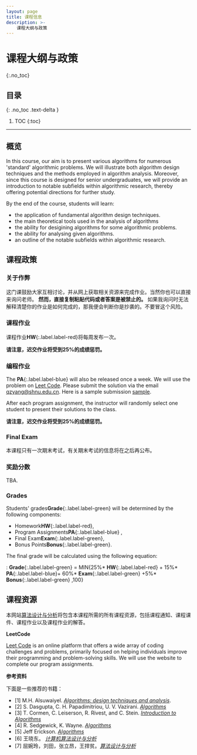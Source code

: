 ```yaml
---
layout: page
title: 课程信息
description: >-
    课程大纲与政策
---
```


# 课程大纲与政策
{:.no_toc}

## 目录
{: .no_toc .text-delta }

1. TOC
{:toc}

---
## 概览

In this course, our aim is to present various algorithms for numerous 'standard' algorithmic problems. We will illustrate both algorithm design techniques and the methods employed in algorithm analysis. Moreover, since this course is designed for senior undergraduates, we will provide an introduction to notable subfields within algorithmic research, thereby offering potential directions for further study.

By the end of the course, students will learn:
-  the application of fundamental algorithm design techniques.
-  the main theoretical tools used in the analysis of algorithms
-  the ability for desigining algorithms for some algorithmic problems.
-  the ability for analysing given algorithms.
-  an outline of the notable subfields within algorithmic research.



## 课程政策

### 关于作弊

这门课鼓励大家互相讨论，并从网上获取相关资源来完成作业。当然你也可以直接来询问老师。 **然而，直接复制粘贴代码或者答案是被禁止的。** 如果我询问时无法解释清楚你的作业是如何完成的，那我便会判断你是抄袭的。不要冒这个风险。

### 课程作业

课程作业**HW**{:.label.label-red}将每周发布一次。 

**请注意，迟交作业将受到25%的成绩惩罚。**


### 编程作业

The **PA**{:.label.label-blue} will also be released once a week. We will use the problem on [Leet Code](https://leetcode.cn/).   Please submit the solution via the email <qzyang@shnu.edu.cn>. Here is a sample submission [sample](https://basics.sjtu.edu.cn/~yangqizhe/pdf/algo2023w/homework/sample.pdf).

After each program assignment, the instructor will randomly select one student to present their solutions to the class.

**请注意，迟交作业将受到25%的成绩惩罚。**

### Final Exam

本课程只有一次期末考试，有关期末考试的信息将在之后再公布。

### 奖励分数

TBA.

### Grades

Students' grades**Grade**{:.label.label-green} will be determined by the following components:
-  Homework**HW**{:.label.label-red},
-  Program Assignments**PA**{:.label.label-blue} ,
-  Final Exam**Exam**{:.label.label-green},
-  Bonus Points**Bonus**{:.label.label-green}.

The final grade will be calculated using the following equation:

: **Grade**{:.label.label-green} = MIN{25%* **HW**{:.label.label-red} + 15%* **PA**{:.label.label-blue}+ 60%* **Exam**{:.label.label-green} +5%* **Bonus**{:.label.label-green} ,100}



## 课程资源

本网站[算法设计与分析](../)将包含本课程所需的所有课程资源，包括课程通知、课程课件、课程作业以及课程作业的解答。


**LeetCode**

[Leet Code](https://leetcode.cn/) is an online platform that offers a wide array of coding challenges and problems, primarily focused on helping individuals improve their programming and problem-solving skills. We will use the website to complete our program assignments.

**参考资料**

下面是一些推荐的书籍：

- [1]  M.H. Alsuwaiyel. [*Algorithms: design techniques and analysis*](https://books.google.com/books?hl=zh-CN&lr=&id=h7lTEAAAQBAJ&oi=fnd&pg=PR7&dq=Algorithms:+design+techniques+and+analysis&ots=g4TAKwqlgH&sig=42c0mAO3KVTB_GnpLSgnqPXcu7w#v=onepage&q=Algorithms%3A%20design%20techniques%20and%20analysis&f=false).
- [2]  S. Dasgupta, C. H. Papadimitriou, U. V. Vazirani. [*Algorithms*](https://www.google.com/books/edition/Algorithms/3sCxQgAACAAJ?hl=zh-CN&bshm=rimc/1)
- [3]  T. Cormen, C. Leiserson, R. Rivest, and C. Stein. [*Introduction to Algorithms*](https://www.google.com/books/edition/Introduction_to_Algorithms_third_edition/i-bUBQAAQBAJ?hl=zh-CN&gbpv=0&bshm=rimc/1)
- [4]  R. Sedgewick, K. Wayne. [*Algorithms*](https://www.google.com/books/edition/Algorithms/MTpsAQAAQBAJ?hl=zh-CN&gbpv=0&bshm=rimc/1)
- [5]  Jeff Erickson. [*Algorithms*](http://jeffe.cs.illinois.edu/teaching/algorithms/#book)
- [6]  王晓东。 [*计算机算法设计与分析*](https://baike.baidu.com/item/%E8%AE%A1%E7%AE%97%E6%9C%BA%E7%AE%97%E6%B3%95%E8%AE%BE%E8%AE%A1%E4%B8%8E%E5%88%86%E6%9E%90%EF%BC%88%E7%AC%AC5%E7%89%88%EF%BC%89/23263651?fr=ge_ala)
- [7]  屈婉玲，刘田，张立昂，王捍贫。[*算法设计与分析*](https://baike.baidu.com/item/%E7%AE%97%E6%B3%95%E8%AE%BE%E8%AE%A1%E4%B8%8E%E5%88%86%E6%9E%90/18682937?fr=ge_ala)


